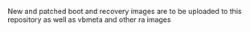 New and patched boot and recovery images are to be uploaded to this repository as well as vbmeta and other ra images
